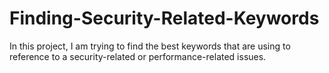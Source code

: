 # Finding-Security-Related-Keywords
In this project, I am trying to find the best keywords that are using to reference to a security-related or performance-related issues.
